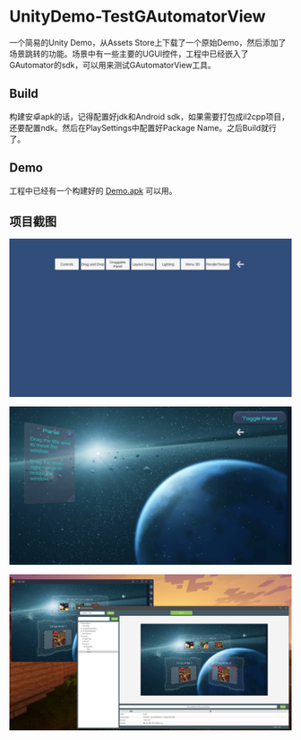 # UnityDemo-TestGAutomatorView
一个简易的Unity Demo，从Assets Store上下载了一个原始Demo，然后添加了场景跳转的功能。场景中有一些主要的UGUI控件，工程中已经嵌入了GAutomator的sdk，可以用来测试GAutomatorView工具。



## Build

构建安卓apk的话，记得配置好jdk和Android sdk，如果需要打包成il2cpp项目，还要配置ndk。然后在PlaySettings中配置好Package Name。之后Build就行了。



## Demo

工程中已经有一个构建好的 [Demo.apk](./Demo.apk) 可以用。



## 项目截图

![图片一](./Doc/Pictures/1.png)

![图片二](./Doc/Pictures/2.png)

![图片三](./Doc/Pictures/3.png)